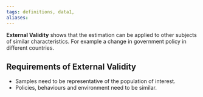 ```yaml
---
tags: definitions, data1, 
aliases:
---
```


**External Validity** shows that the estimation can be applied to other subjects of similar characteristics. For example a change in government policy in different countries. 

## Requirements of External Validity
- Samples need to be representative of the population of interest.
- Policies, behaviours and environment need to be similar.


